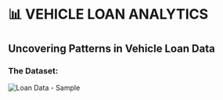 # 📊 VEHICLE LOAN ANALYTICS
## Uncovering Patterns in Vehicle Loan Data

### The Dataset:
![Loan Data - Sample](https://github.com/user-attachments/assets/6b1f1212-aae8-4796-9398-97ae4987e6b9)

